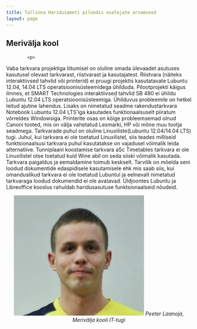 ```yaml
---
title: Tallinna Haridusameti piloodis osalejate arvamused
layout: page
---
```


<div class="container">
    <h2>Merivälja kool</h2>
    <div class="row">
        <div class="col-md-8">

            <p>
Vaba tarkvara projektiga liitumisel on oluline omada ülevaadet asutuses kasutusel olevast tarkvarast, riistvarast ja kasutajatest. 
Riistvara (näiteks interaktiivsed tahvlid või printerid) ei pruugi projektis kasutatavate Lubuntu 12.04, 14.04 LTS operatsioonisüsteemidega ühilduda. Pilootprojekti käigus ilmnes, et SMART Technologies interaktiivsed tahvlid SB 480 ei ühildu Lubuntu 12.04 LTS operatsioonisüsteemiga. Ühilduvus probleemile on hetkel leitud ajutine lahendus. Lisaks on nimetatud seadme rakendustarkvara Notebook Lubuntu 12.04 LTS'iga kasutades funktionaalsuselt piiratum võrreldes Windowsiga. Printerite osas on kõige probleemsemad olnud Canoni tooted, mis on välja vahetatud Lexmarki, HP või mõne muu tootja seadmega.
Tarkvarade puhul on oluline Linuxiliste(Lubuntu 12.04/14.04 LTS) tugi. Juhul, kui tarkvara ei ole toetatud Linuxilistel, siis teades milliseid funktsionaalsusi tarkvara puhul kasutatakse on vajadusel võimalik leida alternatiive. Tunniplaani koostamise tarkvara aSc Timetables tarkvara ei ole Linuxilistel otse toetatud kuid Wine abil on seda siiski võimalik kasutada. Tarkvara paigaldus ja eemaldamine toimub keskselt.
Tarvilik on mõelda seni loodud dokumentide edaspidisele kasutamisele ehk mis saab siis, kui omanduslikud tarkvara ei ole toetatud Lubuntul ja eelnevalt nimetatud tarkvaraga loodud dokumendid ei ole avatavad. 
Üldjoontes Lubuntu ja Libreoffice kooslus rahuldab haridusasutuse funktsionaalseid nõudeid.
            </p>
        </div>
        <div class="col-md-4" style="text-align:center;">
            <img src="/assets/img/peeter.jpg" style="max-width:100%;max-height:100%;"/>
            <i>Peeter Laanoja, Merivälja kooli IT-tugi</i>
        </div>
    </div>
</div>
